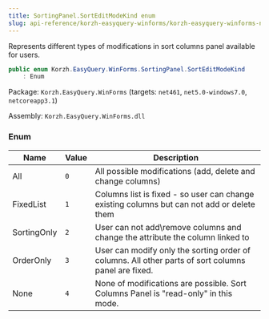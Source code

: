 ```yaml
---
title: SortingPanel.SortEditModeKind enum
slug: api-reference/korzh-easyquery-winforms/korzh-easyquery-winforms-namespace/sortingpanel-sorteditmodekind-enum
---
```

Represents different types of modifications in sort columns panel available for users.
```csharp
public enum Korzh.EasyQuery.WinForms.SortingPanel.SortEditModeKind
    : Enum

```
Package: `Korzh.EasyQuery.WinForms` (targets: `net461`, `net5.0-windows7.0`, `netcoreapp3.1`)

Assembly: `Korzh.EasyQuery.WinForms.dll`

### Enum

| Name | Value | Description | 
| --- | --- | --- | 
| All | `0` | All possible modifications (add, delete and change columns) | 
| FixedList | `1` | Columns list is fixed - so user can change existing columns but can not add or delete them | 
| SortingOnly | `2` | User can not add\remove columns and change the attribute the column linked to | 
| OrderOnly | `3` | User can modify only the sorting order of columns. All other parts of sort columns panel are fixed. | 
| None | `4` | None of modifications are possible. Sort Columns Panel is "read-only" in this mode. |